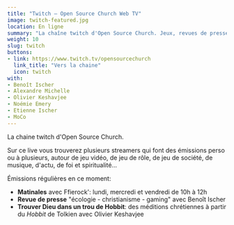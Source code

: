 ```yaml
---
title: "Twitch – Open Source Church Web TV"
image: twitch-featured.jpg
location: En ligne
summary: "La chaîne twitch d'Open Source Church. Jeux, revues de presse, discussion, méditations, et bien plus."
weight: 10
slug: twitch
buttons:
- link: https://www.twitch.tv/opensourcechurch
  link_title: "Vers la chaine"
  icon: twitch
with:
- Benoît Ischer
- Alexandre Michelle
- Olivier Keshavjee
- Noémie Emery
- Etienne Ischer
- MoCo
---
```


La chaine twitch d'Open Source Church.

Sur ce live vous trouverez plusieurs streamers qui font des émissions perso ou à plusieurs, autour de jeu vidéo, de jeu de rôle, de jeu de société, de musique, d'actu, de foi et spiritualité…

Émissions régulières en ce moment:

- **Matinales** avec Ffierock': lundi, mercredi et vendredi de 10h à 12h
- **Revue de presse** "écologie - christianisme - gaming" avec Benoît Ischer
- **Trouver Dieu dans un trou de Hobbit**: des méditions chrétiennes à partir du *Hobbit* de Tolkien avec Olivier Keshavjee
